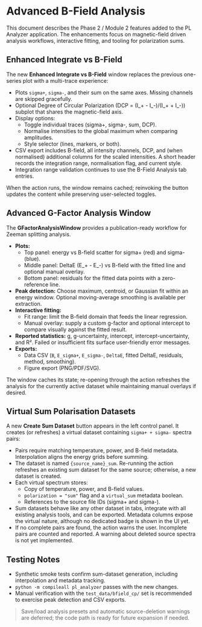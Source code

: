 # Advanced B-Field Analysis

This document describes the Phase 2 / Module 2 features added to the PL Analyzer application. The enhancements focus on magnetic-field driven analysis workflows, interactive fitting, and tooling for polarization sums.

## Enhanced Integrate vs B-Field

The new **Enhanced Integrate vs B-Field** window replaces the previous one-series plot with a multi-trace experience:

- Plots `sigma+`, `sigma-`, and their sum on the same axes. Missing channels are skipped gracefully.
- Optional Degree of Circular Polarization (DCP = (I\_+ - I\_-)/(I\_+ + I\_-)) subplot that shares the magnetic-field axis.
- Display options:
  - Toggle individual traces (sigma+, sigma-, sum, DCP).
  - Normalise intensities to the global maximum when comparing amplitudes.
  - Style selector (lines, markers, or both).
- CSV export includes B-field, all intensity channels, DCP, and (when normalised) additional columns for the scaled intensities. A short header records the integration range, normalisation flag, and current style.
- Integration range validation continues to use the B-Field Analysis tab entries.

When the action runs, the window remains cached; reinvoking the button updates the content while preserving user-selected toggles.

## Advanced G-Factor Analysis Window

The **GFactorAnalysisWindow** provides a publication-ready workflow for Zeeman splitting analysis.

- **Plots:**
  - Top panel: energy vs B-field scatter for sigma+ (red) and sigma- (blue).
  - Middle panel: DeltaE (E\_+ - E\_-) vs B-field with the fitted line and optional manual overlay.
  - Bottom panel: residuals for the fitted data points with a zero-reference line.
- **Peak detection:** Choose maximum, centroid, or Gaussian fit within an energy window. Optional moving-average smoothing is available per extraction.
- **Interactive fitting:**
  - Fit range: limit the B-field domain that feeds the linear regression.
  - Manual overlay: supply a custom g-factor and optional intercept to compare visually against the fitted result.
- **Reported statistics:** g, g-uncertainty, intercept, intercept-uncertainty, and R². Failed or insufficient fits surface user-friendly error messages.
- **Exports:**
  - Data CSV (`B`, `E_sigma+`, `E_sigma-`, `DeltaE`, fitted DeltaE, residuals, method, smoothing).
  - Figure export (PNG/PDF/SVG).

The window caches its state; re-opening through the action refreshes the analysis for the currently active dataset while maintaining manual overlays if desired.

## Virtual Sum Polarisation Datasets

A new **Create Sum Dataset** button appears in the left control panel. It creates (or refreshes) a virtual dataset containing `sigma+ + sigma-` spectra pairs:

- Pairs require matching temperature, power, and B-field metadata. Interpolation aligns the energy grids before summing.
- The dataset is named `{source_name}_sum`. Re-running the action refreshes an existing sum dataset for the same source; otherwise, a new dataset is created.
- Each virtual spectrum stores:
  - Copy of temperature, power, and B-field values.
  - `polarization = "sum"` flag and a `virtual_sum` metadata boolean.
  - References to the source file IDs (sigma+ and sigma-).
- Sum datasets behave like any other dataset in tabs, integrate with all existing analysis tools, and can be exported. Metadata columns expose the virtual nature, although no dedicated badge is shown in the UI yet.
- If no complete pairs are found, the action warns the user. Incomplete pairs are counted and reported. A warning about deleted source spectra is not yet implemented.

## Testing Notes

- Synthetic smoke tests confirm sum-dataset generation, including interpolation and metadata tracking.
- `python -m compileall pl_analyzer` passes with the new changes.
- Manual verification with the `test_data/bfield_cp/` set is recommended to exercise peak detection and CSV exports.

> Save/load analysis presets and automatic source-deletion warnings are deferred; the code path is ready for future expansion if needed.

